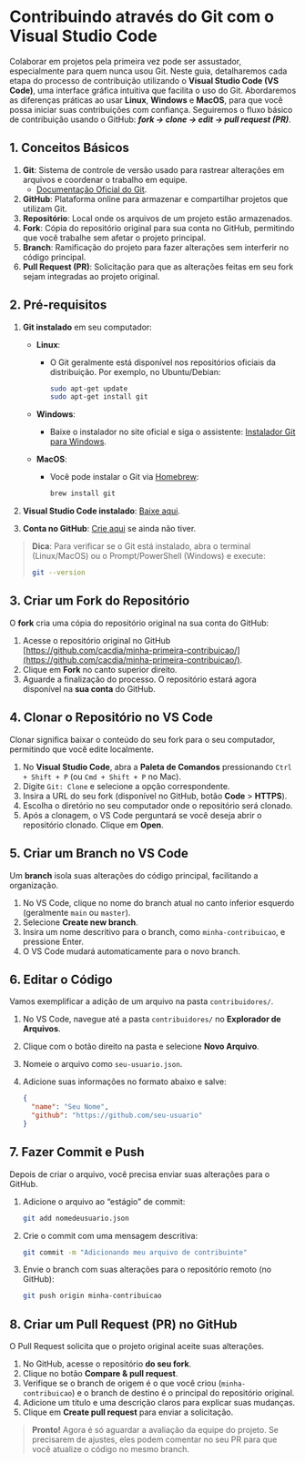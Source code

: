 # Contribuindo através do Git com o Visual Studio Code

Colaborar em projetos pela primeira vez pode ser assustador, especialmente para quem nunca usou Git. Neste guia, detalharemos cada etapa do processo de contribuição utilizando o **Visual Studio Code (VS Code)**, uma interface gráfica intuitiva que facilita o uso do Git. Abordaremos as diferenças práticas ao usar **Linux**, **Windows** e **MacOS**, para que você possa iniciar suas contribuições com confiança. Seguiremos o fluxo básico de contribuição usando o GitHub: **_fork -> clone -> edit -> pull request (PR)_**.

## 1. Conceitos Básicos

1. **Git**: Sistema de controle de versão usado para rastrear alterações em arquivos e coordenar o trabalho em equipe.
   - [Documentação Oficial do Git](https://git-scm.com/book/en/v2).
2. **GitHub**: Plataforma online para armazenar e compartilhar projetos que utilizam Git.
3. **Repositório**: Local onde os arquivos de um projeto estão armazenados.
4. **Fork**: Cópia do repositório original para sua conta no GitHub, permitindo que você trabalhe sem afetar o projeto principal.
5. **Branch**: Ramificação do projeto para fazer alterações sem interferir no código principal.
6. **Pull Request (PR)**: Solicitação para que as alterações feitas em seu fork sejam integradas ao projeto original.

## 2. Pré-requisitos

1. **Git instalado** em seu computador:

   - **Linux**:
     - O Git geralmente está disponível nos repositórios oficiais da distribuição. Por exemplo, no Ubuntu/Debian:

       ```bash
       sudo apt-get update
       sudo apt-get install git
       ```

   - **Windows**:
     - Baixe o instalador no site oficial e siga o assistente: [Instalador Git para Windows](https://git-scm.com/download/win).
   - **MacOS**:
     - Você pode instalar o Git via [Homebrew](https://brew.sh/):

       ```bash
       brew install git
       ```

2. **Visual Studio Code instalado**: [Baixe aqui](https://code.visualstudio.com/).

3. **Conta no GitHub**: [Crie aqui](https://github.com/signup) se ainda não tiver.

> **Dica**: Para verificar se o Git está instalado, abra o terminal (Linux/MacOS) ou o Prompt/PowerShell (Windows) e execute:
>
> ```bash
> git --version
> ```

## 3. Criar um Fork do Repositório

O **fork** cria uma cópia do repositório original na sua conta do GitHub:

1. Acesse o repositório original no GitHub [https://github.com/cacdia/minha-primeira-contribuicao/](https://github.com/cacdia/minha-primeira-contribuicao/).
2. Clique em **Fork** no canto superior direito.
3. Aguarde a finalização do processo. O repositório estará agora disponível na **sua conta** do GitHub.

## 4. Clonar o Repositório no VS Code

Clonar significa baixar o conteúdo do seu fork para o seu computador, permitindo que você edite localmente.

1. No **Visual Studio Code**, abra a **Paleta de Comandos** pressionando `Ctrl + Shift + P` (ou `Cmd + Shift + P` no Mac).
2. Digite `Git: Clone` e selecione a opção correspondente.
3. Insira a URL do seu fork (disponível no GitHub, botão **Code** > **HTTPS**).
4. Escolha o diretório no seu computador onde o repositório será clonado.
5. Após a clonagem, o VS Code perguntará se você deseja abrir o repositório clonado. Clique em **Open**.

## 5. Criar um Branch no VS Code

Um **branch** isola suas alterações do código principal, facilitando a organização.

1. No VS Code, clique no nome do branch atual no canto inferior esquerdo (geralmente `main` ou `master`).
2. Selecione **Create new branch**.
3. Insira um nome descritivo para o branch, como `minha-contribuicao`, e pressione Enter.
4. O VS Code mudará automaticamente para o novo branch.

## 6. Editar o Código

Vamos exemplificar a adição de um arquivo na pasta `contribuidores/`.

1. No VS Code, navegue até a pasta `contribuidores/` no **Explorador de Arquivos**.
2. Clique com o botão direito na pasta e selecione **Novo Arquivo**.
3. Nomeie o arquivo como `seu-usuario.json`.
4. Adicione suas informações no formato abaixo e salve:

   ```json
   {
     "name": "Seu Nome",
     "github": "https://github.com/seu-usuario"
   }
   ```

## 7. Fazer Commit e Push

Depois de criar o arquivo, você precisa enviar suas alterações para o GitHub.

1. Adicione o arquivo ao “estágio” de commit:

   ```bash
   git add nomedeusuario.json
   ```

2. Crie o commit com uma mensagem descritiva:

   ```bash
   git commit -m "Adicionando meu arquivo de contribuinte"
   ```

3. Envie o branch com suas alterações para o repositório remoto (no GitHub):

   ```bash
   git push origin minha-contribuicao
   ```

## 8. Criar um Pull Request (PR) no GitHub

O Pull Request solicita que o projeto original aceite suas alterações.

1. No GitHub, acesse o repositório **do seu fork**.
2. Clique no botão **Compare & pull request**.
3. Verifique se o branch de origem é o que você criou (`minha-contribuicao`) e o branch de destino é o principal do repositório original.
4. Adicione um título e uma descrição claros para explicar suas mudanças.
5. Clique em **Create pull request** para enviar a solicitação.

> **Pronto!** Agora é só aguardar a avaliação da equipe do projeto. Se precisarem de ajustes, eles podem comentar no seu PR para que você atualize o código no mesmo branch.
